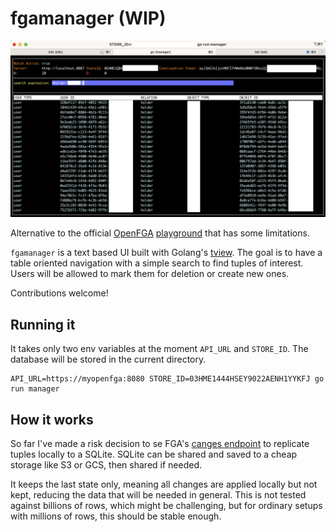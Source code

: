 # fgamanager (WIP)

![fgamanager_shot.png](fgamanager_shot.png)

Alternative to the official [OpenFGA](https://openfga.dev/) [playground](https://play.fga.dev/) that has some limitations.

`fgamanager` is a text based UI built with Golang's [tview](https://github.com/rivo/tview). The goal is to have a table oriented navigation with a simple search to find tuples of interest. Users will be allowed to mark them for deletion or create new ones. 

Contributions welcome!

## Running it

It takes only two env variables at the moment `API_URL` and `STORE_ID`. The database will be stored in the current directory.
```shell
API_URL=https://myopenfga:8080 STORE_ID=03HME1444HSEY9022AENH1YYKFJ go run manager
```


## How it works

So far I've made a risk decision to se FGA's [canges endpoint](https://openfga.dev/api/service#/Relationship%20Tuples/ReadChanges) to replicate tuples locally to a SQLite. SQLite can be shared and saved to a cheap storage like S3 or GCS, then shared if needed.

It keeps the last state only, meaning all changes are applied locally but not kept, reducing the data that will be needed in general. This is not tested against billions of rows, which might be challenging, but for ordinary setups with millions of rows, this should be stable enough.

